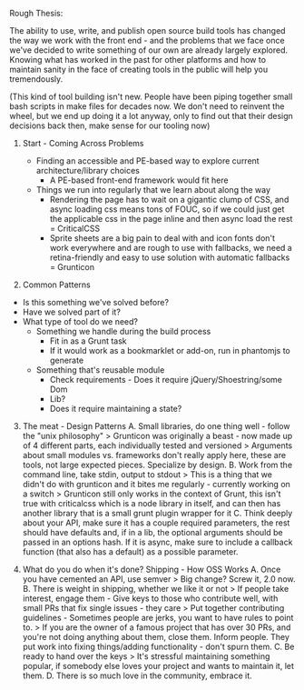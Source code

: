 Rough Thesis:

The ability to use, write, and publish open source build tools has
changed the way we work with the  front end - and the problems that we
face once we've decided to write something of our own are already
largely explored. Knowing what has worked in the past for other
platforms and how to maintain sanity in the face of creating tools in
the public will help you tremendously.

(This kind of tool building isn't new. People have been piping together
small bash scripts in make files for decades now. We don't need to
reinvent the wheel, but we end up doing it a lot anyway, only to find
out that their design decisions back then, make sense for our tooling
now)


1. Start - Coming Across Problems
   * Finding an accessible and PE-based way to explore current
architecture/library choices
      * A PE-based front-end framework would fit here
   * Things we run into regularly that we learn about along the way
      * Rendering the page has to wait on a gigantic clump of CSS,
and async loading css means tons of FOUC, so if we could just get the
applicable css in the page inline and then async load the rest =
CriticalCSS
      * Sprite sheets are a big pain to deal with and icon fonts
don't work everywhere and are rough to use with fallbacks, we need a
retina-friendly and easy to use solution with automatic fallbacks =
Grunticon

2. Common Patterns
  * Is this something we've solved before?
  * Have we solved part of it?
  * What type of tool do we need?
    * Something we handle during the build process
      * Fit in as a Grunt task
      * If it would work as a bookmarklet or add-on, run in
phantomjs to generate
    * Something that's reusable module
      * Check requirements - Does it require jQuery/Shoestring/some Dom
      * Lib?
      * Does it require maintaining a state?

3. The meat - Design Patterns
   A. Small libraries, do one thing well - follow the "unix philosophy"
       > Grunticon was originally a beast - now made up of 4
different parts, each individually tested and versioned
       > Arguments about small modules vs. frameworks don't really
apply here, these are tools, not large expected pieces. Specialize by
design.
   B. Work from the command line, take stdin, output to stdout
       > This is a thing that we didn't do with grunticon and it
bites me regularly - currently working on a switch
       > Grunticon still only works in the context of Grunt, this
isn't true with criticalcss which is a node library in itself, and can
then has another library that is a small grunt plugin wrapper for it
   C. Think deeply about your API, make sure it has a couple required
parameters, the rest should have defaults and, if in a lib, the
optional arguments should be passed in an options hash. If it is
async, make sure to include a callback function (that also has a
default) as a possible parameter.

4. What do you do when it's done? Shipping - How OSS Works
   A. Once you have cemented an API, use semver
       > Big change? Screw it, 2.0 now.
   B. There is weight in shipping, whether we like it or not
       > If people take interest, engage them
           - Give keys to those who contribute well, with small PRs
that fix single issues - they care
       > Put together contributing guidelines
           - Sometimes people are jerks, you want to have rules to point
             to.
       > If you are the owner of a famous project that has over 30
PRs, and you're not doing anything about them, close them. Inform
people. They put work into fixing things/adding functionality - don't
spurn them.
   C. Be ready to hand over the keys
       > It's stressful maintaining something popular, if somebody
else loves your project and wants to maintain it, let them.
   D. There is so much love in the community, embrace it.
